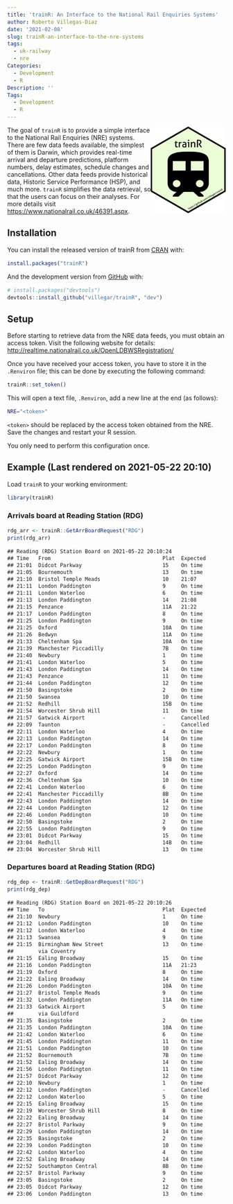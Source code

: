 ```yaml
---
title: 'trainR: An Interface to the National Rail Enquiries Systems'
author: Roberto Villegas-Diaz
date: '2021-02-08'
slug: trainR-an-interface-to-the-nre-systems
tags:
  - uk-railway
  - nre
Categories:
  - Development
  - R
Description: ''
Tags:
  - Development
  - R
---
```


<img src="https://raw.githubusercontent.com/villegar/trainR/main/inst/images/logo.png" alt="logo" align="right" height=200px/>

The goal of `trainR` is to provide a simple interface to the 
National Rail Enquiries (NRE) systems. There are few data feeds 
available, the simplest of them is Darwin, which provides real-time 
arrival and departure predictions, platform numbers, delay estimates, 
schedule changes and cancellations. Other data feeds provide historical 
data, Historic Service Performance (HSP), and much more. `trainR` 
simplifies the data retrieval, so that the users can focus on their 
analyses. For more details visit 
https://www.nationalrail.co.uk/46391.aspx.

## Installation

You can install the released version of trainR from [CRAN](https://CRAN.R-project.org) with:

``` r
install.packages("trainR")
```

And the development version from [GitHub](https://github.com/) with:

``` r
# install.packages("devtools")
devtools::install_github("villegar/trainR", "dev")
```

## Setup
Before starting to retrieve data from the NRE data feeds, you must obtain an access token. 
Visit the following website for details: http://realtime.nationalrail.co.uk/OpenLDBWSRegistration/

Once you have received your access token, you have to store it in the `.Renviron` file; this can be 
done by executing the following command:


```r
trainR::set_token()
```

This will open a text file, `.Renviron`, add a new line at the end (as follows):

```bash
NRE="<token>"
```

`<token>` should be replaced by the access token obtained from the NRE. Save the changes and restart 
your R session.

You only need to perform this configuration once.

## Example (Last rendered on 2021-05-22 20:10)

Load `trainR` to your working environment:

```r
library(trainR)
```

### Arrivals board at Reading Station (RDG)


```r
rdg_arr <- trainR::GetArrBoardRequest("RDG")
print(rdg_arr)
```

```
## Reading (RDG) Station Board on 2021-05-22 20:10:24
## Time   From                                    Plat  Expected
## 21:01  Didcot Parkway                          15    On time
## 21:05  Bournemouth                             13    On time
## 21:10  Bristol Temple Meads                    10    21:07
## 21:11  London Paddington                       9     On time
## 21:11  London Waterloo                         6     On time
## 21:13  London Paddington                       14    21:08
## 21:15  Penzance                                11A   21:22
## 21:17  London Paddington                       8     On time
## 21:25  London Paddington                       9     On time
## 21:25  Oxford                                  10A   On time
## 21:26  Bedwyn                                  11A   On time
## 21:33  Cheltenham Spa                          10A   On time
## 21:39  Manchester Piccadilly                   7B    On time
## 21:40  Newbury                                 1     On time
## 21:41  London Waterloo                         5     On time
## 21:43  London Paddington                       14    On time
## 21:43  Penzance                                11    On time
## 21:44  London Paddington                       12    On time
## 21:50  Basingstoke                             2     On time
## 21:50  Swansea                                 10    On time
## 21:52  Redhill                                 15B   On time
## 21:54  Worcester Shrub Hill                    11    On time
## 21:57  Gatwick Airport                         -     Cancelled
## 22:09  Taunton                                 -     Cancelled
## 22:11  London Waterloo                         4     On time
## 22:13  London Paddington                       14    On time
## 22:17  London Paddington                       8     On time
## 22:22  Newbury                                 1     On time
## 22:25  Gatwick Airport                         15B   On time
## 22:25  London Paddington                       9     On time
## 22:27  Oxford                                  14    On time
## 22:36  Cheltenham Spa                          10    On time
## 22:41  London Waterloo                         6     On time
## 22:41  Manchester Piccadilly                   8B    On time
## 22:43  London Paddington                       14    On time
## 22:44  London Paddington                       12    On time
## 22:46  London Paddington                       10    On time
## 22:50  Basingstoke                             2     On time
## 22:55  London Paddington                       9     On time
## 23:01  Didcot Parkway                          15    On time
## 23:04  Redhill                                 14B   On time
## 23:04  Worcester Shrub Hill                    13    On time
```

### Departures board at Reading Station (RDG)


```r
rdg_dep <- trainR::GetDepBoardRequest("RDG")
print(rdg_dep)
```

```
## Reading (RDG) Station Board on 2021-05-22 20:10:26
## Time   To                                      Plat  Expected
## 21:10  Newbury                                 1     On time
## 21:12  London Paddington                       10    On time
## 21:12  London Waterloo                         4     On time
## 21:13  Swansea                                 9     On time
## 21:15  Birmingham New Street                   13    On time
##        via Coventry                            
## 21:15  Ealing Broadway                         15    On time
## 21:16  London Paddington                       11A   21:23
## 21:19  Oxford                                  8     On time
## 21:22  Ealing Broadway                         14    On time
## 21:26  London Paddington                       10A   On time
## 21:27  Bristol Temple Meads                    9     On time
## 21:32  London Paddington                       11A   On time
## 21:33  Gatwick Airport                         5     On time
##        via Guildford                           
## 21:35  Basingstoke                             2     On time
## 21:35  London Paddington                       10A   On time
## 21:42  London Waterloo                         6     On time
## 21:45  London Paddington                       11    On time
## 21:51  London Paddington                       10    On time
## 21:52  Bournemouth                             7B    On time
## 21:52  Ealing Broadway                         14    On time
## 21:56  London Paddington                       11    On time
## 21:57  Didcot Parkway                          12    On time
## 22:10  Newbury                                 1     On time
## 22:12  London Paddington                       -     Cancelled
## 22:12  London Waterloo                         5     On time
## 22:15  Ealing Broadway                         15    On time
## 22:19  Worcester Shrub Hill                    8     On time
## 22:22  Ealing Broadway                         14    On time
## 22:27  Bristol Parkway                         9     On time
## 22:29  London Paddington                       14    On time
## 22:35  Basingstoke                             2     On time
## 22:39  London Paddington                       10    On time
## 22:42  London Waterloo                         4     On time
## 22:52  Ealing Broadway                         14    On time
## 22:52  Southampton Central                     8B    On time
## 22:57  Bristol Parkway                         9     On time
## 23:05  Basingstoke                             2     On time
## 23:05  Didcot Parkway                          12    On time
## 23:06  London Paddington                       13    On time
```
